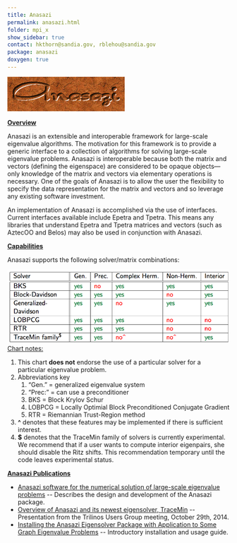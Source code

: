 ```yaml
---
title: Anasazi
permalink: anasazi.html
folder: mpi_x
show_sidebar: true
contact: hkthorn@sandia.gov, rblehou@sandia.gov
package: anasazi
doxygen: true
---
```


![Anasazi](images/anasazi.png)


<span style="text-decoration: underline;">**Overview**</span>

Anasazi is an extensible and interoperable framework for large-scale eigenvalue algorithms. The motivation for this framework is to provide a generic interface to a collection of algorithms for solving large-scale eigenvalue problems. Anasazi is interoperable because both the matrix and vectors (defining the eigenspace) are considered to be opaque objects—only knowledge of the matrix and vectors via elementary operations is necessary. One of the goals of Anasazi is to allow the user the flexibility to specify the data representation for the matrix and vectors and so leverage any existing software investment.

An implementation of Anasazi is accomplished via the use of interfaces. Current interfaces available include Epetra and Tpetra. This means any libraries that understand Epetra and Tpetra matrices and vectors (such as AztecOO and Belos) may also be used in conjunction with Anasazi.

<span style="text-decoration: underline;">**Capabilities**</span>

Anasazi supports the following solver/matrix combinations:

![eigensolver_table](images/eigensolver_table.png)
<span style="text-decoration: underline;">Chart notes:</span>

1.  This chart **does not** endorse the use of a particular solver for a particular eigenvalue problem.
2.  Abbreviations key
    1.  “Gen.” = generalized eigenvalue system
    2.  “Prec:” = can use a preconditioner
    3.  BKS = Block Krylov Schur
    4.  LOBPCG = Locally Optimial Block Preconditioned Conjugate Gradient
    5.  RTR = Riemannian Trust-Region method
3.  **^** denotes that these features may be implemented if there is sufficient interest.
4.  **$** denotes that the TraceMin family of solvers is currently experimental. We recommend that if a user wants to compute interior eigenpairs, she should disable the Ritz shifts. This recommendation temporary until the code leaves experimental status.

<span style="text-decoration: underline;">**Anasazi Publications**</span>

*   [Anasazi software for the numerical solution of large-scale eigenvalue problems](http://dx.doi.org/10.1145/1527286.1527287) -- Describes the design and development of the Anasazi package.
*   [Overview of Anasazi and its newest eigensolver, TraceMin](pdfs/Klinvex-TUG-2014-Anasazi.pdf) -- Presentation from the Trilinos Users Group meeting, October 29th, 2014.
*   [Installing the Anasazi Eigensolver Package with Application to Some Graph Eigenvalue Problems](pdfs/anasazi-ug-public.pdf "Installing the Anasazi Eigensolver Package with Application to Some Graph Eigenvalue Problems") -- Introductory installation and usage guide.


